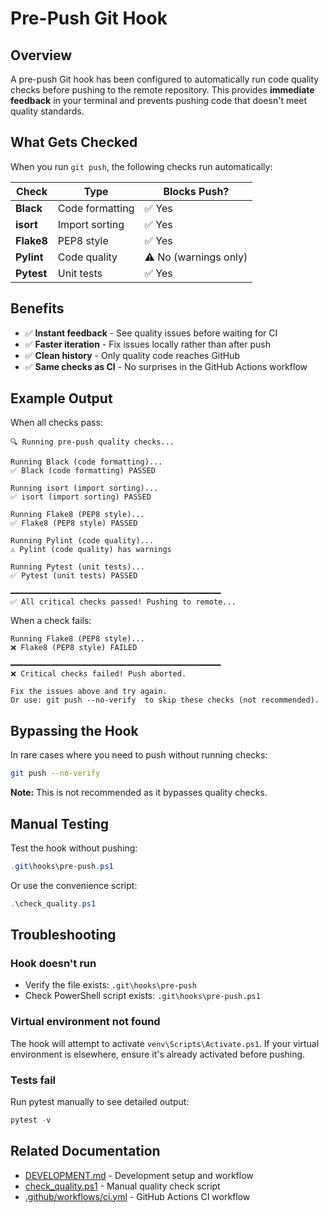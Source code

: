 # Pre-Push Git Hook

## Overview

A pre-push Git hook has been configured to automatically run code quality checks before pushing to the remote repository. This provides **immediate feedback** in your terminal and prevents pushing code that doesn't meet quality standards.

## What Gets Checked

When you run `git push`, the following checks run automatically:

| Check | Type | Blocks Push? |
|-------|------|--------------|
| **Black** | Code formatting | ✅ Yes |
| **isort** | Import sorting | ✅ Yes |
| **Flake8** | PEP8 style | ✅ Yes |
| **Pylint** | Code quality | ⚠️ No (warnings only) |
| **Pytest** | Unit tests | ✅ Yes |

## Benefits

- ✅ **Instant feedback** - See quality issues before waiting for CI
- ✅ **Faster iteration** - Fix issues locally rather than after push
- ✅ **Clean history** - Only quality code reaches GitHub
- ✅ **Same checks as CI** - No surprises in the GitHub Actions workflow

## Example Output

When all checks pass:

```
🔍 Running pre-push quality checks...

Running Black (code formatting)...
✅ Black (code formatting) PASSED

Running isort (import sorting)...
✅ isort (import sorting) PASSED

Running Flake8 (PEP8 style)...
✅ Flake8 (PEP8 style) PASSED

Running Pylint (code quality)...
⚠️ Pylint (code quality) has warnings

Running Pytest (unit tests)...
✅ Pytest (unit tests) PASSED

━━━━━━━━━━━━━━━━━━━━━━━━━━━━━━━━━━━━━━━━━━━━━━━
✅ All critical checks passed! Pushing to remote...
```

When a check fails:

```
Running Flake8 (PEP8 style)...
❌ Flake8 (PEP8 style) FAILED

━━━━━━━━━━━━━━━━━━━━━━━━━━━━━━━━━━━━━━━━━━━━━━━
❌ Critical checks failed! Push aborted.

Fix the issues above and try again.
Or use: git push --no-verify  to skip these checks (not recommended).
```

## Bypassing the Hook

In rare cases where you need to push without running checks:

```bash
git push --no-verify
```

**Note:** This is not recommended as it bypasses quality checks.

## Manual Testing

Test the hook without pushing:

```powershell
.git\hooks\pre-push.ps1
```

Or use the convenience script:

```powershell
.\check_quality.ps1
```

## Troubleshooting

### Hook doesn't run

- Verify the file exists: `.git\hooks\pre-push`
- Check PowerShell script exists: `.git\hooks\pre-push.ps1`

### Virtual environment not found

The hook will attempt to activate `venv\Scripts\Activate.ps1`. If your virtual environment is elsewhere, ensure it's already activated before pushing.

### Tests fail

Run pytest manually to see detailed output:

```powershell
pytest -v
```

## Related Documentation

- [DEVELOPMENT.md](../DEVELOPMENT.md) - Development setup and workflow
- [check_quality.ps1](../check_quality.ps1) - Manual quality check script
- [.github/workflows/ci.yml](../.github/workflows/ci.yml) - GitHub Actions CI workflow
